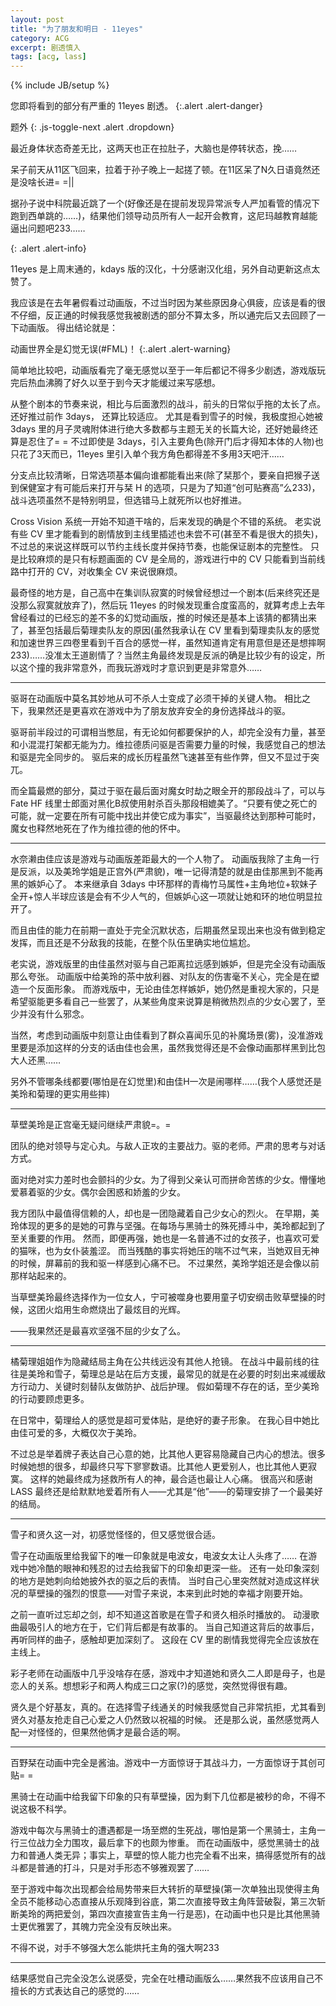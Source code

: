 ```yaml
---
layout: post
title: "为了朋友和明日 - 11eyes"
category: ACG
excerpt: 剧透慎入
tags: [acg, lass]
---
```

{% include JB/setup %}

您即将看到的部分有严重的 11eyes 剧透。
{:.alert .alert-danger}

题外
{: .js-toggle-next .alert .dropdown}

<div markdown="1">
最近身体状态奇差无比，这两天也正在拉肚子，大脑也是停转状态，挽……

呆子前天从11区飞回来，拉着于孙子晚上一起搓了顿。在11区呆了N久日语竟然还是没啥长进= =\|\|

据孙子说中科院最近跳了一个(好像还是在提前发现异常派专人严加看管的情况下跑到西单跳的……)，结果他们领导动员所有人一起开会教育，这尼玛越教育越能逼出问题吧233……
</div>
{: .alert .alert-info}


11eyes 是上周末通的，kdays 版的汉化，十分感谢汉化组，另外自动更新这点太赞了。

我应该是在去年暑假看过动画版，不过当时因为某些原因身心俱疲，应该是看的很不仔细，反正通的时候我感觉我被剧透的部分不算太多，所以通完后又去回顾了一下动画版。
得出结论就是：

动画世界全是幻觉无误(#FML)！
{:.alert .alert-warning}

简单地比较吧，动画版看完了毫无感觉以至于一年后都记不得多少剧透，游戏版玩完后热血沸腾了好久以至于到今天才能缓过来写感想。

从整个剧本的节奏来说，相比与后面激烈的战斗，前头的日常似乎拖的太长了点。
还好推过前作 3days， 还算比较适应。
尤其是看到雪子的时候，我极度担心她被 3days 里的月子灵魂附体进行绝大多数都与主题无关的长篇大论，还好她最终还算是忍住了= =
不过即使是 3days，引入主要角色(除开门后才得知本体的人物)也只花了3天而已，11eyes 里引入单个我方角色都得差不多用3天吧汗……

分支点比较清晰，日常选项基本偏向谁都能看出来(除了栞那个，要亲自把猴子送到保健室才有可能后来打开与栞 H 的选项，只是为了知道“创可贴赛高”么233)，战斗选项虽然不是特别明显，但选错马上就死所以也好推进。

Cross Vision 系统一开始不知道干啥的，后来发现的确是个不错的系统。
老实说有些 CV 里才能看到的剧情放到主线里插述也未尝不可(甚至不看是很大的损失)，不过总的来说这样既可以节约主线长度并保持节奏，也能保证剧本的完整性。
只是比较麻烦的是只有标题画面的 CV 是全局的，游戏进行中的 CV 只能看到当前线路中打开的 CV，对收集全 CV 来说很麻烦。

最奇怪的地方是，自己高中在集训队寂寞的时候曾经想过一个剧本(后来终究还是没那么寂寞就放弃了)，然后玩 11eyes 的时候发现重合度蛮高的，就算考虑上去年曾经看过的已经忘的差不多的幻觉动画版，推的时候还是基本上该猜的都猜出来了，甚至包括最后菊理卖队友的原因(虽然我承认在 CV 里看到菊理卖队友的感觉和加速世界三四卷里看到千百合的感觉一样，虽然知道肯定有用意但是还是想摔啊233)……没准太王道剧情了？当然主角最终发现是反派的确是比较少有的设定，所以这个撞的我非常意外，而我玩游戏时才意识到更是非常意外……

---

驱哥在动画版中莫名其妙地从可不杀人士变成了必须干掉的关键人物。
相比之下，我果然还是更喜欢在游戏中为了朋友放弃安全的身份选择战斗的驱。

驱哥前半段过的可谓相当憋屈，有无论如何都要保护的人，却完全没有力量，甚至和小混混打架都无能为力。维拉德质问驱是否需要力量的时候，我感觉自己的想法和驱是完全同步的。
驱后来的成长历程虽然飞速甚至有些作弊，但又不显过于突兀。

而全篇最燃的部分，莫过于驱在最后面对魔女时劫之眼全开的那段战斗了，可以与 Fate HF 线里士郎面对黑化B叔使用射杀百头那段相媲美了。“只要有使之死亡的可能，就一定要在所有可能中找出并使它成为事实”，当驱最终达到那种可能时，魔女也释然地死在了作为维拉德的他的怀中。

---

水奈濑由佳应该是游戏与动画版差距最大的一个人物了。
动画版我除了主角一行是反派，以及美玲学姐是正宫外(严肃貌)，唯一记得清楚的就是由佳那黑到不能再黑的嫉妒心了。
本来继承自 3days 中环那样的青梅竹马属性+主角地位+软妹子全开+惊人半球应该是会有不少人气的，但嫉妒心这一项就让她和环的地位明显拉开了。

而且由佳的能力在前期一直处于完全沉默状态，后期虽然呈现出来也没有做到稳定发挥，而且还是不分敌我的技能，在整个队伍里确实地位尴尬。

老实说，游戏版里的由佳虽然对驱与自己距离拉远感到嫉妒，但是完全没有动画版那么夸张。
动画版中给美玲的茶中放利器、对队友的伤害毫不关心，完全是在塑造一个反面形象。
而游戏版中，无论由佳怎样嫉妒，她仍然是重视大家的，只是希望驱能更多看自己一些罢了，从某些角度来说算是稍微热烈点的少女心罢了，至少并没有什么邪念。

当然，考虑到动画版中刻意让由佳看到了群众喜闻乐见的补魔场景(雾)，没准游戏里要是添加这样的分支的话由佳也会黑，虽然我觉得还是不会像动画那样黑到比包大人还黑……

另外不管哪条线都要(哪怕是在幻觉里)和由佳H一次是闹哪样……(我个人感觉还是美玲和菊理的更实用些摔)

---

草壁美玲是正宫毫无疑问继续严肃貌=。=

团队的绝对领导与定心丸。与敌人正攻的主要战力。驱的老师。严肃的思考与对话方式。

面对绝对实力差时也会颤抖的少女。为了得到父亲认可而拼命苦练的少女。懵懂地爱慕着驱的少女。偶尔会困惑和娇羞的少女。

我方团队中最值得信赖的人，却也是一团隐藏着自己少女心的烈火。
在早期，美玲体现的更多的是她的可靠与坚强。在每场与黑骑士的殊死搏斗中，美玲都起到了至关重要的作用。
然而，即便再强，她也是一名普通不过的女孩子，也喜欢可爱的猫咪，也为女仆装羞涩。
而当残酷的事实将她压的喘不过气来，当她双目无神的时候，屏幕前的我和驱一样感到心痛不已。
不过果然，美玲学姐还是会像以前那样站起来的。

当草壁美玲最终选择作为一位女人，宁可被噬身也要用童子切安纲击败草壁操的时候，这团火焰用生命燃烧出了最炫目的光辉。

——我果然还是最喜欢坚强不屈的少女了么。

---

橘菊理姐姐作为隐藏结局主角在公共线远没有其他人抢镜。
在战斗中最前线的往往是美玲和雪子，菊理总是站在后方支援，最常见的就是在必要的时刻出来减缓敌方行动力、关键时刻替队友做防护、战后护理。
假如菊理不存在的话，至少美玲的行动要顾虑更多。

在日常中，菊理给人的感觉是超可爱体贴，是绝好的妻子形象。
在我心目中她比由佳可爱的多，大概仅次于美玲。

不过总是举着牌子表达自己心意的她，比其他人更容易隐藏自己内心的想法。很多时候她想的很多，却最终只写下寥寥数语。比其他人更爱别人，也比其他人更寂寞。
这样的她最终成为拯救所有人的神，最合适也最让人心痛。
很高兴和感谢 LASS 最终还是给默默地爱着所有人——尤其是“他”——的菊理安排了一个最美好的结局。

---

雪子和贤久这一对，初感觉怪怪的，但又感觉很合适。

雪子在动画版里给我留下的唯一印象就是电波女，电波女太让人头疼了……
在游戏中她冷酷的眼神和残忍的过去给我留下的印象却更深一些。
还有一处印象深刻的地方是她刺向给她披外衣的驱之后的表情。
当时自己心里突然就对造成这样状况的草壁操的强烈的恨意——对雪子来说，本来到此时她的幸福才刚要开始。

之前一直听过忘却之剑，却不知道这首歌是在雪子和贤久相杀时播放的。
动漫歌曲最吸引人的地方在于，它们背后都是有故事的。
当自己知道这背后的故事后，再听同样的曲子，感触却更加深刻了。
这段在 CV 里的剧情我觉得完全应该放在主线上。

彩子老师在动画版中几乎没啥存在感，游戏中才知道她和贤久二人即是母子，也是恋人的关系。想想彩子和两人构成三口之家(?)的感觉，突然觉得很有趣。

贤久是个好基友，真的。在选择雪子线通关的时候我感觉自己非常抗拒，尤其看到贤久对基友抢走自己心爱之人仍然致以祝福的时候。
还是那么说，虽然感觉两人配一对怪怪的，但果然他俩才是最合适的啊。

---

百野栞在动画中完全是酱油。游戏中一方面惊讶于其战斗力，一方面惊讶于其创可贴= =

黑骑士在动画中给我留下印象的只有草壁操，因为剩下几位都是被秒的命，不得不说这极不科学。

游戏中每次与黑骑士的遭遇都是一场至燃的生死战，哪怕是第一个黑骑士，主角一行三位战力全力围攻，最后拿下的也颇为惨重。
而在动画版中，感觉黑骑士的战力和普通人类无异；事实上，草壁的惊人能力也完全看不出来，搞得感觉所有的战斗都是普通的打斗，只是对手形态不够雅观罢了……

至于游戏中每次出现都会给局势带来巨大转折的草壁操(第一次单独出现使得主角全员不能移动心态直接从乐观降到谷底，第二次直接导致主角阵营破裂，第三次斩断美玲的两把爱剑，第四次直接宣告主角一行是恶)，在动画中也只是比其他黑骑士更优雅罢了，其魄力完全没有反映出来。

不得不说，对手不够强大怎么能烘托主角的强大啊233

---

结果感觉自己完全没怎么说感受，完全在吐槽动画版么……果然我不应该用自己不擅长的方式表达自己的感觉的……

